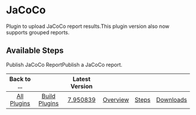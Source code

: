 
JaCoCo
======


Plugin to upload JaCoCo report results.This plugin version also now supports grouped reports.



Available Steps
---------------


Publish JaCoCo ReportPublish a JaCoCo report.





|Back to ...||Latest Version||||
| :---: | :---: | :---: | :---: | :---: | :---: |
|[All Plugins](../../index.md)|[Build Plugins](../README.md)|[7.950839](https://raw.githubusercontent.com/UrbanCode/IBM-UCB-PLUGINS/main/files/Jacoco/JaCoCo-7.950839.zip)|[Overview](overview.md)|[Steps](steps.md)|[Downloads](downloads.md)|
